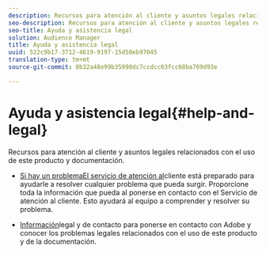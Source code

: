 ```yaml
---
description: Recursos para atención al cliente y asuntos legales relacionados con el uso de este producto y documentación.
seo-description: Recursos para atención al cliente y asuntos legales relacionados con el uso de este producto y documentación.
seo-title: Ayuda y asistencia legal
solution: Audience Manager
title: Ayuda y asistencia legal
uuid: 522c9b17-3712-4619-9197-15d50eb97045
translation-type: tm+mt
source-git-commit: 0b32a48e99b35990dc7ccdcc03fcc68ba769d93e

---
```



# Ayuda y asistencia legal{#help-and-legal}

Recursos para atención al cliente y asuntos legales relacionados con el uso de este producto y documentación.

* [Si hay un problemaEl servicio de atención al](/help/using/help-legal/help-problem.md)cliente está preparado para ayudarle a resolver cualquier problema que pueda surgir. Proporcione toda la información que pueda al ponerse en contacto con el Servicio de atención al cliente. Esto ayudará al equipo a comprender y resolver su problema.


* [Información](/help/using/help-legal/help-legal-contact.md)legal y de contacto para ponerse en contacto con Adobe y conocer los problemas legales relacionados con el uso de este producto y de la documentación.
